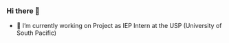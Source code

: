 ### Hi there 👋
- 🔭 I’m currently working on Project as IEP Intern 
at the USP (University of South Pacific)

<!--
**Net-Veer/net-veer** is a ✨ _special_ ✨ repository because its `README.md` (this file) appears on your GitHub profile.
- 🌱 I’m currently learning ...
- 👯 I’m looking to collaborate on ...
- 🤔 I’m looking for help with ...
- 💬 Ask me about ...
- 📫 How to reach me: ...
- 😄 Pronouns: ...
- ⚡ Fun fact: ...
-->
